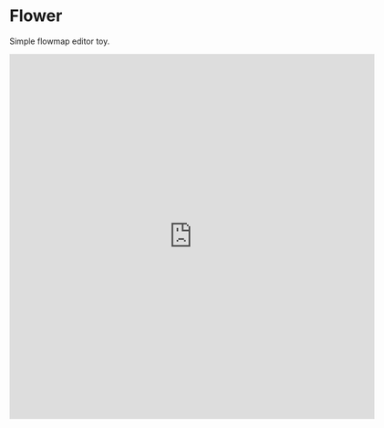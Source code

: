 # Flower

Simple flowmap editor toy.

<iframe src="https://player.vimeo.com/video/39906991" width="640" height="640" frameborder="0" webkitallowfullscreen mozallowfullscreen allowfullscreen></iframe>

